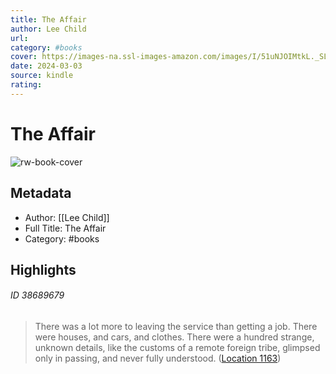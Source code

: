 ```yaml
---
title: The Affair
author: Lee Child
url: 
category: #books
cover: https://images-na.ssl-images-amazon.com/images/I/51uNJOIMtkL._SL200_.jpg
date: 2024-03-03
source: kindle
rating:
---
```

# The Affair

![rw-book-cover](https://images-na.ssl-images-amazon.com/images/I/51uNJOIMtkL._SL200_.jpg)

## Metadata
- Author: [[Lee Child]]
- Full Title: The Affair
- Category: #books

## Highlights
###### ID 38689679
> There was a lot more to leaving the service than getting a job. There were houses, and cars, and clothes. There were a hundred strange, unknown details, like the customs of a remote foreign tribe, glimpsed only in passing, and never fully understood. ([Location 1163](https://readwise.io/to_kindle?action=open&asin=B004P8JPS6&location=1163))
    
